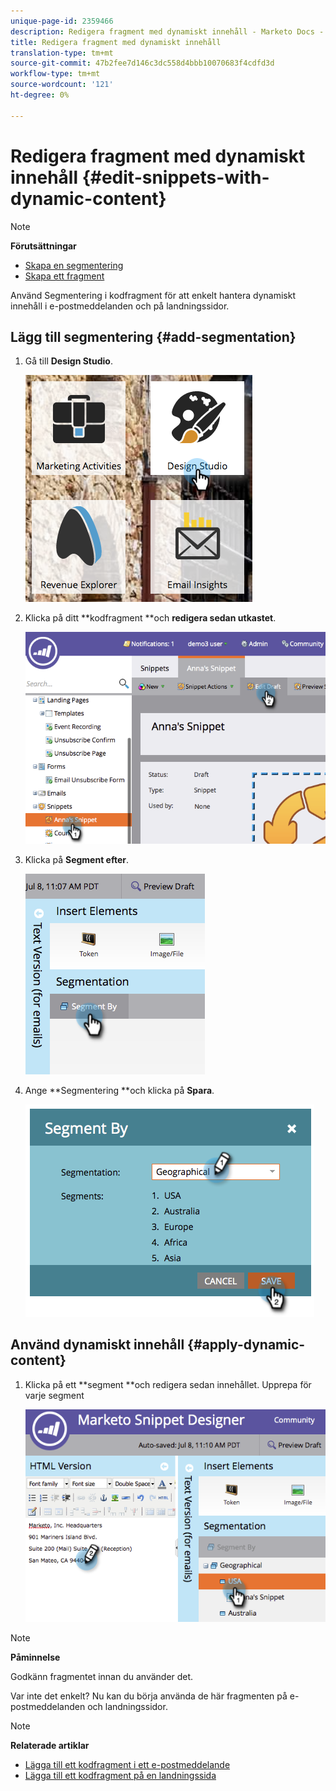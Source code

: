 ```yaml
---
unique-page-id: 2359466
description: Redigera fragment med dynamiskt innehåll - Marketo Docs - Produktdokumentation
title: Redigera fragment med dynamiskt innehåll
translation-type: tm+mt
source-git-commit: 47b2fee7d146c3dc558d4bbb10070683f4cdfd3d
workflow-type: tm+mt
source-wordcount: '121'
ht-degree: 0%

---
```



# Redigera fragment med dynamiskt innehåll {#edit-snippets-with-dynamic-content}

>[!NOTE]
>
>**Förutsättningar**
>
>* [Skapa en segmentering](../../../../product-docs/personalization/segmentation-and-snippets/segmentation/create-a-segmentation.md)
>* [Skapa ett fragment](create-a-snippet.md)

>



Använd Segmentering i kodfragment för att enkelt hantera dynamiskt innehåll i e-postmeddelanden och på landningssidor.

## Lägg till segmentering {#add-segmentation}

1. Gå till **Design Studio**.

   ![](assets/designstudio-1.png)

1. Klicka på ditt **kodfragment **och **redigera sedan utkastet**.

   ![](assets/image2014-9-16-8-3a59-3a14.png)

1. Klicka på **Segment efter**.

   ![](assets/image2014-9-16-8-3a59-3a27.png)

1. Ange **Segmentering **och klicka på **Spara**.

   ![](assets/image2014-9-16-8-3a59-3a42.png)

## Använd dynamiskt innehåll {#apply-dynamic-content}

1. Klicka på ett **segment **och redigera sedan innehållet. Upprepa för varje segment

   ![](assets/image2014-9-16-8-3a59-3a59.png)

>[!NOTE]
>
>**Påminnelse**
>
>Godkänn fragmentet innan du använder det.

Var inte det enkelt? Nu kan du börja använda de här fragmenten på e-postmeddelanden och landningssidor.

>[!NOTE]
>
>**Relaterade artiklar**
>
>* [Lägga till ett kodfragment i ett e-postmeddelande](../../../../product-docs/email-marketing/general/functions-in-the-editor/add-a-snippet-to-an-email.md)
>* [Lägga till ett kodfragment på en landningssida](../../../../product-docs/demand-generation/landing-pages/personalizing-landing-pages/add-a-snippet-to-a-landing-page.md)

>



